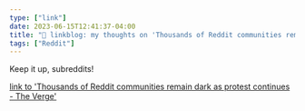 ```yaml
---
type: ["link"]
date: 2023-06-15T12:41:37-04:00
title: "🔗 linkblog: my thoughts on 'Thousands of Reddit communities remain dark as protest continues - The Verge'"
tags: ["Reddit"]
---
```

Keep it up, subreddits!  
 

[link to 'Thousands of Reddit communities remain dark as protest continues - The Verge'](https://www.theverge.com/2023/6/15/23762103/reddit-protest-api-changes-indefinite)
